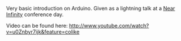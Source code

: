 Very basic introduction on Arduino. Given as a lightning talk at a 
[Near Infinity](http://www.nearinfinity.com) conference day.

Video can be found here: http://www.youtube.com/watch?v=u0Znbyr7ijk&feature=colike